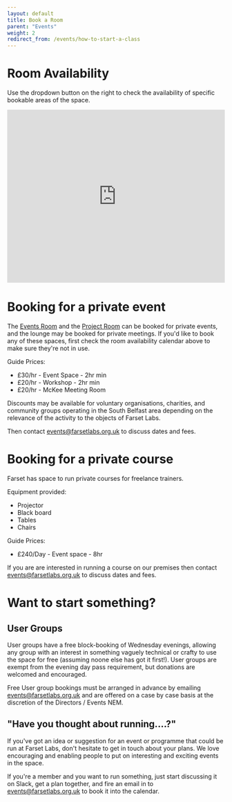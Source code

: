 ```yaml
---
layout: default
title: Book a Room
parent: "Events"
weight: 2
redirect_from: /events/how-to-start-a-class
---
```


# Room Availability

Use the dropdown button on the right to check the availability of specific bookable areas of the space.

<iframe src="https://www.google.com/calendar/embed?title=Room%20Availability&showTitle=0&showPrint=0&showTabs=0&mode=WEEK&height=600&wkst=2&bgcolor=%23FFFFFF&src=farsetlabs.org.uk_3330353438393238353333%40resource.calendar.google.com&color=%230F4B38&src=farsetlabs.org.uk_3232373836323536363432%40resource.calendar.google.com&color=%23B1440E&src=farsetlabs.org.uk_2d3335353138363232343633%40resource.calendar.google.com&color=%23711616&src=farsetlabs.org.uk_38333735393137342d363234%40resource.calendar.google.com&color=%2328754E&ctz=Europe%2FLondon" style=" border-width:0 " width="100%" height="400" frameborder="0" scrolling="no"></iframe>

# Booking for a private event

The [Events Room](/about/facilit#events-room) and the [Project Room](/about/facilit#project-room) can be booked for private events, and the lounge may be booked for private meetings. If you'd like to book any of these spaces, first check the room availability calendar above to make sure they're not in use.

Guide Prices:

* £30/hr - Event Space - 2hr min
* £20/hr - Workshop - 2hr min
* £20/hr - McKee Meeting Room

Discounts may be available for voluntary organisations, charities, and community groups operating in the South Belfast area depending on the relevance of the activity to the objects of Farset Labs.

Then contact [events@farsetlabs.org.uk](mailto:events@farsetlabs.org.uk) to discuss dates and fees.

# Booking for a private course

Farset has space to run private courses for freelance trainers.

Equipment provided:

* Projector
* Black board
* Tables
* Chairs

Guide Prices:

* £240/Day - Event space - 8hr

If you are are interested in running a course on our premises then contact [events@farsetlabs.org.uk](mailto:events@farsetlabs.org.uk) to discuss dates and fees.

# Want to start something?

## User Groups
User groups have a free block-booking of Wednesday evenings, allowing any group with an interest in something vaguely technical or crafty to use the space for free (assuming noone else has got it first!). User groups are exempt from the evening day pass requirement, but donations are welcomed and encouraged.

Free User group bookings must be arranged in advance by emailing [events@farsetlabs.org.uk](mailto:events@farsetlabs.org.uk) and are offered on a case by case basis at the discretion of the Directors / Events NEM.

## "Have you thought about running....?"
If you've got an idea or suggestion for an event or programme that could be run at Farset Labs, don't hesitate to get in touch about your plans. We love encouraging and enabling people to put on interesting and exciting events in the space.

If you're a member and you want to run something, just start discussing it on Slack, get a plan together, and fire an email in to [events@farsetlabs.org.uk](mailto:events@farsetlabs.org.uk) to book it into the calendar.
